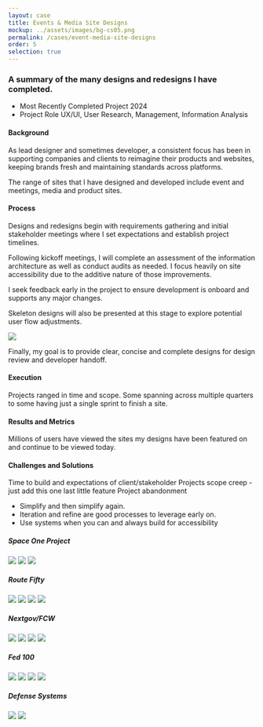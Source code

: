 ```yaml
---
layout: case
title: Events & Media Site Designs
mockup: ../assets/images/bg-cs05.png
permalink: /cases/event-media-site-designs
order: 5
selection: true
---
```



<div class="readingcontainer">
<h3>A summary of the many designs and redesigns I have completed.</h3>

<ul class="projectdetails">
	<li>Most Recently Completed Project <span>2024</span></li>
	<li>Project Role <span>UX/UI, User Research, Management, Information Analysis</span></li>
</ul>

<h4>Background</h4>
<p>As lead designer and sometimes developer, a consistent focus has been in supporting companies and clients to reimagine their products and websites, keeping brands fresh and maintaining standards across platforms.</p>
	
<p>The range of sites that I have designed and developed include event and meetings, media and product sites.</p>

<h4>Process</h4>
<p>Designs and redesigns begin with requirements gathering and initial stakeholder meetings where I set expectations and establish project timelines.</p>

	
<p>Following kickoff meetings, I will complete an assessment of the information architecture as well as conduct audits as needed. I focus heavily on site accessibility due to the additive nature of those improvements.</p>
	
<p>I seek feedback early in the project to ensure development is onboard and supports any major changes.</p>
	
<p>Skeleton designs will also be presented at this stage to explore potential user flow adjustments.</p>

<img src="../assets/images/cs03-19.png" />
	
<p>Finally, my goal is to provide clear, concise and complete designs for design review and developer handoff.</p>


<h4>Execution</h4>
<p>Projects ranged in time and scope. Some spanning across multiple quarters to some having just a single sprint to finish a site. </p>

<h4>Results and Metrics</h4>
<p>Millions of users have viewed the sites my designs have been featured on and continue to be viewed today.</p>

<h4>Challenges and Solutions</h4>
<p>Time to build and expectations of client/stakeholder
Projects scope creep - just add this one last little feature
Project abandonment</p>

<ul>
<li>Simplify and then simplify again. </li>
<li>Iteration and refine are good processes to leverage early on.</li>
<li>Use systems when you can and always build for accessibility</li>
</ul>

<h5>Space One Project</h5>
<img src="../assets/images/cs03-01-so.jpeg" />
<img src="../assets/images/cs03-02-so.jpeg" />
<img src="../assets/images/cs03-03-so.png" />


<h5>Route Fifty</h5>
<img src="../assets/images/cs03-04-r50.jpeg" />
<img src="../assets/images/cs03-05-r50.jpeg" />
<img src="../assets/images/cs03-06-r50.jpeg" />
<img src="../assets/images/cs03-08-r50.jpeg" />


<h5>Nextgov/FCW</h5>
<img src="../assets/images/cs03-12-ng.jpeg" />
<img src="../assets/images/cs03-09-ng.jpeg" />
<img src="../assets/images/cs03-10-ng.jpeg" />
<img src="../assets/images/cs03-11-ng.jpeg" />


<h5>Fed 100</h5>
<img src="../assets/images/cs03-13.jpeg" />
<img src="../assets/images/cs03-16.jpeg" />
<img src="../assets/images/cs03-14.jpeg" />
<img src="../assets/images/cs03-15.jpeg" />

<h5>Defense Systems</h5>
<img src="../assets/images/cs03-17.jpeg" />
<img src="../assets/images/cs03-18.png" />

</div>
